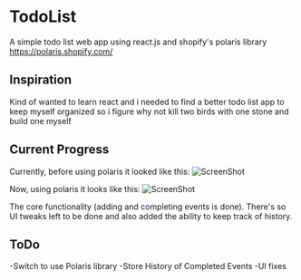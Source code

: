 # TodoList
A simple todo list web app using react.js and shopify's polaris library https://polaris.shopify.com/


## Inspiration

Kind of wanted to learn react and i needed to find a better todo list app to keep myself organized so i figure why not kill two birds with one stone and build one myself

## Current Progress

Currently, before using polaris it looked like this:
![ScreenShot](https://github.com/ShallyBanh/TodoList/tree/master/todolist-app/public/currentlook.png)

Now, using polaris it looks like this:
![ScreenShot](https://github.com/ShallyBanh/TodoList/tree/master/todolist-app/public/currentlookwithpolaris.png)

The core functionality (adding and completing events is done). There's so UI tweaks left to be done and also added the ability to keep track of history.

## ToDo
-Switch to use Polaris library
-Store History of Completed Events
-UI fixes
